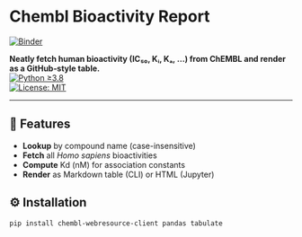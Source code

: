 # Chembl Bioactivity Report

[![Binder](https://mybinder.org/badge_logo.svg)](https://mybinder.org/v2/gh/Epineph/chembl-bioactivity-report/HEAD?urlpath=voila/render/chembl_bioactivity.ipynb)

<!-- H1 title; two spaces at end ⇒ hard line break for subtitle -->

**Neatly fetch human bioactivity (IC₅₀, Kᵢ, Kₐ, …) from ChEMBL and render as a
GitHub‐style table.**\
[![Python ≥3.8](https://img.shields.io/badge/python-3.8%2B-blue)](https://www.python.org/)\
[![License: MIT](https://img.shields.io/badge/license-MIT-green)](LICENSE)

______________________________________________________________________

## 🚀 Features

- **Lookup** by compound name (case-insensitive)
- **Fetch** all *Homo sapiens* bioactivities
- **Compute** Kd (nM) for association constants
- **Render** as Markdown table (CLI) or HTML (Jupyter)

## ⚙️ Installation

```bash
pip install chembl-webresource-client pandas tabulate
```
